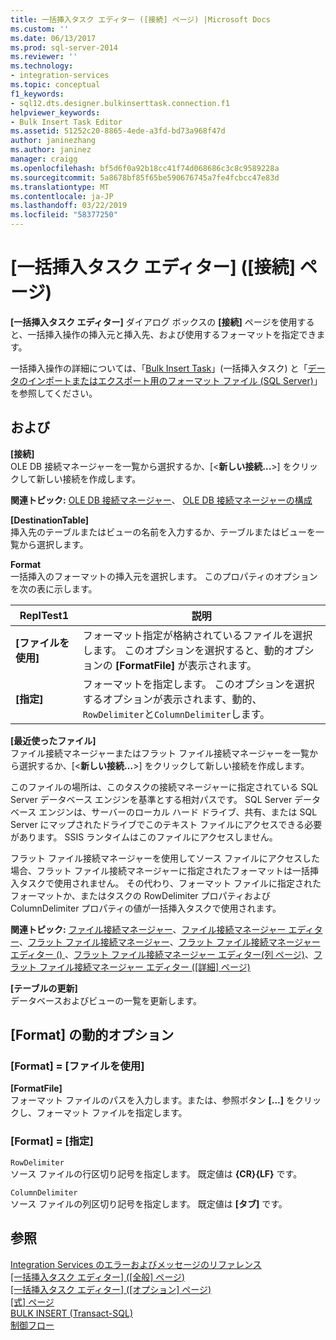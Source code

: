 ```yaml
---
title: 一括挿入タスク エディター ([接続] ページ) |Microsoft Docs
ms.custom: ''
ms.date: 06/13/2017
ms.prod: sql-server-2014
ms.reviewer: ''
ms.technology:
- integration-services
ms.topic: conceptual
f1_keywords:
- sql12.dts.designer.bulkinserttask.connection.f1
helpviewer_keywords:
- Bulk Insert Task Editor
ms.assetid: 51252c20-8865-4ede-a3fd-bd73a968f47d
author: janinezhang
ms.author: janinez
manager: craigg
ms.openlocfilehash: bf5d6f0a92b18cc41f74d068686c3c8c9589228a
ms.sourcegitcommit: 5a8678bf85f65be590676745a7fe4fcbcc47e83d
ms.translationtype: MT
ms.contentlocale: ja-JP
ms.lasthandoff: 03/22/2019
ms.locfileid: "58377250"
---
```

# <a name="bulk-insert-task-editor-connection-page"></a>[一括挿入タスク エディター] ([接続] ページ)
  **[一括挿入タスク エディター]** ダイアログ ボックスの **[接続]** ページを使用すると、一括挿入操作の挿入元と挿入先、および使用するフォーマットを指定できます。  
  
 一括挿入操作の詳細については、「[Bulk Insert Task](control-flow/bulk-insert-task.md)」(一括挿入タスク) と「[データのインポートまたはエクスポート用のフォーマット ファイル (SQL Server)](../relational-databases/import-export/format-files-for-importing-or-exporting-data-sql-server.md)」を参照してください。  
  
## <a name="options"></a>および  
 **[接続]**  
 OLE DB 接続マネージャーを一覧から選択するか、[\<**新しい接続...**>] をクリックして新しい接続を作成します。  
  
 **関連トピック:** [OLE DB 接続マネージャー](connection-manager/ole-db-connection-manager.md)、 [OLE DB 接続マネージャーの構成](../../2014/integration-services/configure-ole-db-connection-manager.md)  
  
 **[DestinationTable]**  
 挿入先のテーブルまたはビューの名前を入力するか、テーブルまたはビューを一覧から選択します。  
  
 **Format**  
 一括挿入のフォーマットの挿入元を選択します。 このプロパティのオプションを次の表に示します。  
  
|ReplTest1|説明|  
|-----------|-----------------|  
|**[ファイルを使用]**|フォーマット指定が格納されているファイルを選択します。 このオプションを選択すると、動的オプションの **[FormatFile]** が表示されます。|  
|**[指定]**|フォーマットを指定します。 このオプションを選択するオプションが表示されます、動的、`RowDelimiter`と`ColumnDelimiter`します。|  
  
 **[最近使ったファイル]**  
 ファイル接続マネージャーまたはフラット ファイル接続マネージャーを一覧から選択するか、[\<**新しい接続...**>] をクリックして新しい接続を作成します。  
  
 このファイルの場所は、このタスクの接続マネージャーに指定されている SQL Server データベース エンジンを基準とする相対パスです。 SQL Server データベース エンジンは、サーバーのローカル ハード ドライブ、共有、または SQL Server にマップされたドライブでこのテキスト ファイルにアクセスできる必要があります。 SSIS ランタイムはこのファイルにアクセスしません。  
  
 フラット ファイル接続マネージャーを使用してソース ファイルにアクセスした場合、フラット ファイル接続マネージャーに指定されたフォーマットは一括挿入タスクで使用されません。 その代わり、フォーマット ファイルに指定されたフォーマットか、またはタスクの RowDelimiter プロパティおよび ColumnDelimiter プロパティの値が一括挿入タスクで使用されます。  
  
 **関連トピック:** [ファイル接続マネージャー](connection-manager/file-connection-manager.md)、[ファイル接続マネージャー エディター](../../2014/integration-services/file-connection-manager-editor.md)、[フラット ファイル接続マネージャー](connection-manager/flat-file-connection-manager.md)、[フラット ファイル接続マネージャー エディター &#40;&#41; ](general-page-of-integration-services-designers-options.md)、[フラット ファイル接続マネージャー エディター&#40;列 ページ&#41;](../../2014/integration-services/flat-file-connection-manager-editor-columns-page.md)、[フラット ファイル接続マネージャー エディター &#40;[詳細] ページ&#41;](../../2014/integration-services/flat-file-connection-manager-editor-advanced-page.md)  
  
 **[テーブルの更新]**  
 データベースおよびビューの一覧を更新します。  
  
## <a name="format-dynamic-options"></a>[Format] の動的オプション  
  
### <a name="format--use-file"></a>[Format] = [ファイルを使用]  
 **[FormatFile]**  
 フォーマット ファイルのパスを入力します。または、参照ボタン **[...]** をクリックし、フォーマット ファイルを指定します。  
  
### <a name="format--specify"></a>[Format] = [指定]  
 `RowDelimiter`  
 ソース ファイルの行区切り記号を指定します。 既定値は **{CR}{LF}** です。  
  
 `ColumnDelimiter`  
 ソース ファイルの列区切り記号を指定します。 既定値は **[タブ]** です。  
  
## <a name="see-also"></a>参照  
 [Integration Services のエラーおよびメッセージのリファレンス](../../2014/integration-services/integration-services-error-and-message-reference.md)   
 [[一括挿入タスク エディター] ([全般] ページ)](../../2014/integration-services/bulk-insert-task-editor-general-page.md)   
 [[一括挿入タスク エディター] ([オプション] ページ)](../../2014/integration-services/bulk-insert-task-editor-options-page.md)   
 [[式] ページ](expressions/expressions-page.md)   
 [BULK INSERT &#40;Transact-SQL&#41;](/sql/t-sql/statements/bulk-insert-transact-sql)   
 [制御フロー](control-flow/control-flow.md)  
  
  
